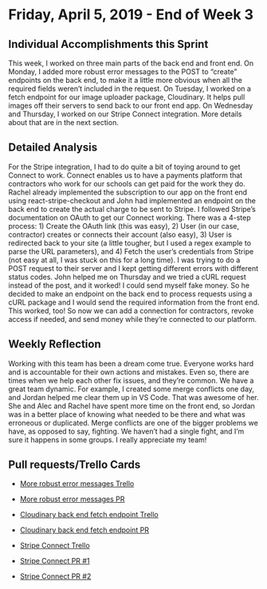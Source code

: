 # Friday, April 5, 2019 - End of Week 3

## Individual Accomplishments this Sprint

This week, I worked on three main parts of the back end and front end. On Monday, I added more robust error messages to the POST to “create” endpoints on the back end, to make it a little more obvious when all the required fields weren’t included in the request. On Tuesday, I worked on a fetch endpoint for our image uploader package, Cloudinary. It helps pull images off their servers to send back to our front end app. On Wednesday and Thursday, I worked on our Stripe Connect integration. More details about that are in the next section.

## Detailed Analysis

For the Stripe integration, I had to do quite a bit of toying around to get Connect to work. Connect enables us to have a payments platform that contractors who work for our schools can get paid for the work they do. Rachel already implemented the subscription to our app on the front end using react-stripe-checkout and John had implemented an endpoint on the back end to create the actual charge to be sent to Stripe. I followed Stripe’s documentation on OAuth to get our Connect working. There was a 4-step process: 1) Create the OAuth link (this was easy), 2) User (in our case, contractor) creates or connects their account (also easy), 3) User is redirected back to your site (a little tougher, but I used a regex example to parse the URL parameters), and 4) Fetch the user’s credentials from Stripe (not easy at all, I was stuck on this for a long time). I was trying to do a POST request to their server and I kept getting different errors with different status codes. John helped me on Thursday and we tried a cURL request instead of the post, and it worked! I could send myself fake money. So he decided to make an endpoint on the back end to process requests using a cURL package and I would send the required information from the front end. This worked, too! So now we can add a connection for contractors, revoke access if needed, and send money while they’re connected to our platform.

## Weekly Reflection

Working with this team has been a dream come true. Everyone works hard and is accountable for their own actions and mistakes. Even so, there are times when we help each other fix issues, and they’re common. We have a great team dynamic. For example, I created some merge conflicts one day, and Jordan helped me clear them up in VS Code. That was awesome of her. She and Alec and Rachel have spent more time on the front end, so Jordan was in a better place of knowing what needed to be there and what was erroneous or duplicated. Merge conflicts are one of the bigger problems we have, as opposed to say, fighting. We haven’t had a single fight, and I’m sure it happens in some groups. I really appreciate my team!

## Pull requests/Trello Cards

- [More robust error messages Trello](https://trello.com/c/FJvW8kkN)
- [More robust error messages PR](https://github.com/classroom-angel/labs11_prop_mngmt-BE/pull/59)

- [Cloudinary back end fetch endpoint Trello](https://trello.com/c/Kg4sqQfO)
- [Cloudinary back end fetch endpoint PR](https://github.com/classroom-angel/labs11_prop_mngmt-BE/pull/62)

- [Stripe Connect Trello](https://trello.com/c/DVZFdakl)
- [Stripe Connect PR #1](https://github.com/classroom-angel/labs11_prop_mngmt-FE/pull/68)
- [Stripe Connect PR #2](https://github.com/classroom-angel/labs11_prop_mngmt-FE/pull/73)
